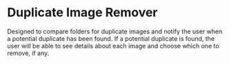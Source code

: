 # Duplicate Image Remover

Designed to compare folders for duplicate images and notify the user when a potential duplicate has been found. 
If a potential duplicate is found, the user will be able to see details about each image and choose which one to 
remove, if any.
